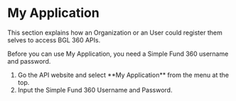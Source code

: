 # My Application

This section explains how an Organization or an User could register them selves to access BGL 360 APIs.

Before you can use My Application, you need a Simple Fund 360 username and password.

<OL type=0>
<LI>Go the API website and select **My Application** from the menu at the top.
<LI>Input the Simple Fund 360 Username and Password.
</OL>

